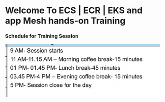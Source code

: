 # Welcome To ECS | ECR | EKS and app Mesh hands-on Training 

### Schedule for Training Session 

<img src="schedule.png">

